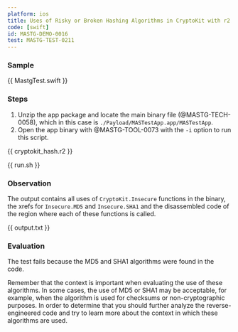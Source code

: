 ```yaml
---
platform: ios
title: Uses of Risky or Broken Hashing Algorithms in CryptoKit with r2
code: [swift]
id: MASTG-DEMO-0016
test: MASTG-TEST-0211
---
```


### Sample

{{ MastgTest.swift }}

### Steps

1. Unzip the app package and locate the main binary file (@MASTG-TECH-0058), which in this case is `./Payload/MASTestApp.app/MASTestApp`.
2. Open the app binary with @MASTG-TOOL-0073 with the `-i` option to run this script.

{{ cryptokit_hash.r2 }}

{{ run.sh }}

### Observation

The output contains all uses of `CryptoKit.Insecure` functions in the binary, the xrefs for `Insecure.MD5` and `Insecure.SHA1` and the disassembled code of the region where each of these functions is called.

{{ output.txt }}

### Evaluation

The test fails because the MD5 and SHA1 algorithms were found in the code.

Remember that the context is important when evaluating the use of these algorithms. In some cases, the use of MD5 or SHA1 may be acceptable, for example, when the algorithm is used for checksums or non-cryptographic purposes. In order to determine that you should further analyze the reverse-engineered code and try to learn more about the context in which these algorithms are used.
